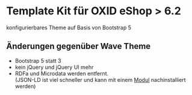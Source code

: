 # Template Kit für OXID eShop > 6.2
konfigurierbares Theme auf Basis von Bootstrap 5

## Änderungen gegenüber Wave Theme
- Bootstrap 5 statt 3
- kein jQuery und jQuery UI mehr
- RDFa und Microdata werden entfernt.  
(JSON-LD ist viel schneller und kann mit einem [Modul](https://github.com/ivoba-oxid/ivoba-json-LD) nachinstalliert werden)
